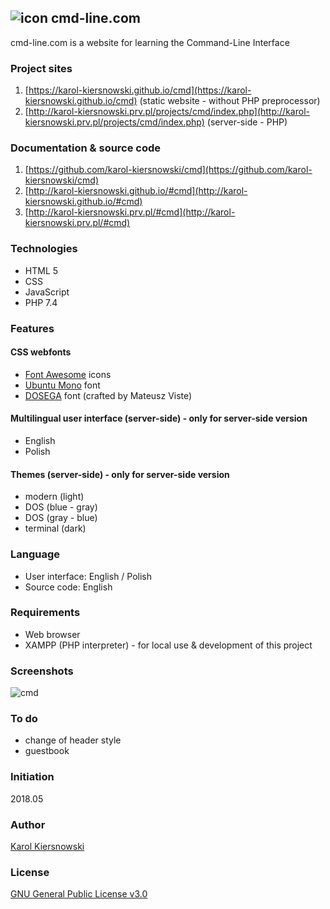 ![icon](https://karol-kiersnowski.github.io/img/icons/terminal-32x32.png) cmd-line.com
------------
cmd-line.com is a website for learning the Command-Line Interface

### Project sites
1. [https://karol-kiersnowski.github.io/cmd](https://karol-kiersnowski.github.io/cmd) (static website - without PHP preprocessor)
2. [http://karol-kiersnowski.prv.pl/projects/cmd/index.php](http://karol-kiersnowski.prv.pl/projects/cmd/index.php) (server-side - PHP)

### Documentation & source code
1. [https://github.com/karol-kiersnowski/cmd](https://github.com/karol-kiersnowski/cmd)
2. [http://karol-kiersnowski.github.io/#cmd](http://karol-kiersnowski.github.io/#cmd)
3. [http://karol-kiersnowski.prv.pl/#cmd](http://karol-kiersnowski.prv.pl/#cmd)

### Technologies
* HTML 5
* CSS
* JavaScript
* PHP 7.4

### Features
#### CSS webfonts
* [Font Awesome](https://fontawesome.com) icons
* [Ubuntu Mono](https://fonts.google.com/specimen/Ubuntu+Mono) font
* [DOSEGA](http://sourceforge.net/projects/dosega) font (crafted by Mateusz Viste)

#### Multilingual user interface (server-side) - only for server-side version
* English
* Polish

#### Themes (server-side) - only for server-side version
* modern (light)
* DOS (blue - gray)
* DOS (gray - blue)
* terminal (dark)

### Language
* User interface: English / Polish
* Source code: English

### Requirements
* Web browser
* XAMPP (PHP interpreter) - for local use & development of this project

### Screenshots
![cmd](https://karol-kiersnowski.github.io/img/projects/cmd.png)

### To do
* change of header style
* guestbook

### Initiation
2018.05

### Author
[Karol Kiersnowski](https://karol-kiersnowski.github.io)

### License
[GNU General Public License v3.0](https://github.com/karol-kiersnowski/cmd/blob/master/LICENSE)